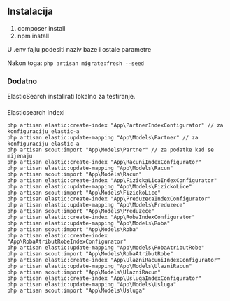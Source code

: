 ## Instalacija

1. composer install
2. npm install

U .env fajlu podesiti naziv baze i ostale parametre

Nakon toga:
```php artisan migrate:fresh --seed```

### Dodatno
ElasticSearch instalirati lokalno za testiranje.

####
Elasticsearch indexi
```
php artisan elastic:create-index "App\PartnerIndexConfigurator" // za konfiguraciju elastic-a
php artisan elastic:update-mapping "App\Models\Partner" // za konfiguraciju elastic-a
php artisan scout:import "App\Models\Partner" // za podatke kad se mijenaju
php artisan elastic:create-index "App\RacuniIndexConfigurator"
php artisan elastic:update-mapping "App\Models\Racun"
php artisan scout:import "App\Models\Racun"
php artisan elastic:create-index "App\FizickaLicaIndexConfigurator"
php artisan elastic:update-mapping "App\Models\FizickoLice"
php artisan scout:import "App\Models\FizickoLice"
php artisan elastic:create-index "App\PreduzecaIndexConfigurator"
php artisan elastic:update-mapping "App\Models\Preduzece"
php artisan scout:import "App\Models\Preduzece"
php artisan elastic:create-index "App\RobaIndexConfigurator"
php artisan elastic:update-mapping "App\Models\Roba"
php artisan scout:import "App\Models\Roba"
php artisan elastic:create-index "App\RobaAtributRobeIndexConfigurator"
php artisan elastic:update-mapping "App\Models\RobaAtributRobe"
php artisan scout:import "App\Models\RobaAtributRobe"
php artisan elastic:create-index "App\UlazniRacuniIndexConfigurator"
php artisan elastic:update-mapping "App\Models\UlazniRacun"
php artisan scout:import "App\Models\UlazniRacun"
php artisan elastic:create-index "App\UslugaIndexConfigurator"
php artisan elastic:update-mapping "App\Models\Usluga"
php artisan scout:import "App\Models\Usluga"
```
